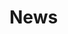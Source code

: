 <script setup>
import { ref } from 'vue';
import NavContainer from '../components/NavContainer.vue';
import newsData from '../assets/news.json';

const data = ref(newsData);
</script>

# News

<NavContainer :data="data"/>

